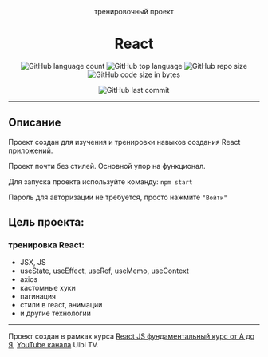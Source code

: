 <p align="center">тренировочный проект</p>
<h1 align="center">React</h1>

<div align="center">
  
![GitHub language count](https://img.shields.io/github/languages/count/Sergey-Maxim0v/training-react-02)
![GitHub top language](https://img.shields.io/github/languages/top/Sergey-Maxim0v/training-react-02)
![GitHub repo size](https://img.shields.io/github/repo-size/Sergey-Maxim0v/training-react-02)
![GitHub code size in bytes](https://img.shields.io/github/languages/code-size/Sergey-Maxim0v/training-react-02)

![GitHub last commit](https://img.shields.io/github/last-commit/Sergey-Maxim0v/training-react-02)
</div>

---
Описание
---
Проект создан для изучения и тренировки навыков создания React приложений.

Проект почти без стилей. Основной упор на функционал.

Для запуска проекта используйте команду:
`npm start`
 
Пароль для авторизации не требуется, просто нажмите `"Войти"`

Цель проекта: 
---
### тренировка React:
- JSX, JS
- useState, useEffect, useRef, useMemo, useContext
- axios
- кастомные хуки
- пагинация
- стили в react, анимации
- и другие технологии

---
Проект создан в рамках курса 
[React JS фундаментальный курс от А до Я](https://youtu.be/GNrdg3PzpJQ), 
[YouTube канала](https://www.youtube.com/channel/UCDzGdB9TTgFm8jRXn1tBdoA) Ulbi TV.
